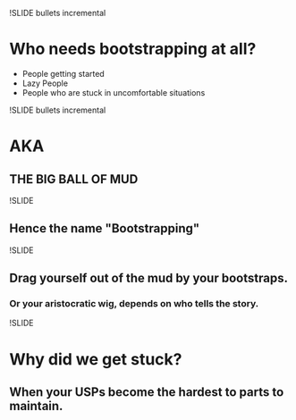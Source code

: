 !SLIDE bullets incremental
# Who needs bootstrapping at all? #

* People getting started
* Lazy People
* People who are stuck in uncomfortable situations

!SLIDE bullets incremental 

# AKA
## THE BIG BALL OF MUD

!SLIDE

## Hence the name "Bootstrapping"

!SLIDE

## Drag yourself out of the mud by your bootstraps.
### Or your aristocratic wig, depends on who tells the story.

!SLIDE

# Why did we get stuck?
## When your USPs become the hardest to parts to maintain.

